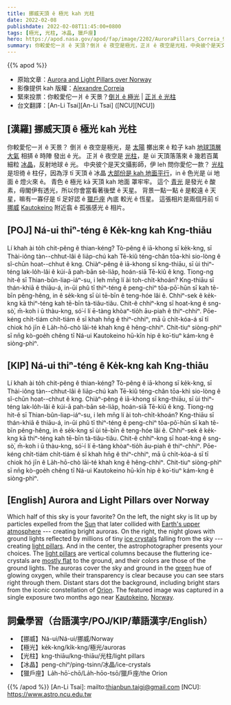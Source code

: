```yaml
---
title: 挪威天頂 ê 極光 kah 光柱
date: 2022-02-08
publishdate: 2022-02-08T11:45:00+0800
tags: [極光, 光柱, 冰晶, 獵戶座]
hero: https://apod.nasa.gov/apod/fap/image/2202/AuroraPillars_Correia_960.jpg
summary: 你較愛佗一爿 ê 天頂？倒爿 ê 夜空是極光，正爿 ê 夜空是光柱，中央彼个是天文攝影師，伊 leh 問你愛佗一款？
---
```


{{% apod %}}

- 原始文章：[Aurora and Light Pillars over Norway](https://apod.nasa.gov/apod/ap220208.html)
- 影像提供 kah 版權：[Alexandre Correia](mailto:agcorreia@me.com)
- 緊來投票：你較愛佗一爿 ê 天景？[倒爿 ê 極光](https://asterisk.apod.com/viewtopic.php?f=28&t=42195) | [正爿 ê 光柱](https://asterisk.apod.com/viewtopic.php?f=28&t=42195)
- 台文翻譯：[An-Li Tsai][An-Li Tsai] ([NCU][NCU])

## [漢羅] 挪威天頂 ê 極光 kah 光柱
你較愛佗一爿 ê 天景？
倒爿 ê 夜空是極光，是 [太陽][Sun] 擲出來 ê 粒子 kah [地球頂層大氣][Earth's upper atmosphere] 相挵 ê 時陣 發出 ê 光。
正爿 ê 夜空是 [光柱][light pillars 1]，是 ùi 天頂落落來 ê 幾若百萬細粒 [冰晶][ice crystals]，反射地球 ê 光。
中央彼个是天文攝影師，伊 leh 問你愛佗一款？
[光柱][light pillars 2] 是坦徛 ê 柱仔，因為浮 tī 天頂 ê 冰晶 [大部份是 kah 地面平行][mostly flat]，in ê 色光是 ùi 地面 ê 燈火來 ê。
青色 ê 極光 kā 天頂 kah 地面 罩牢牢。
這个 [青光][green] 是發光 ê 酸素，毋閣伊有透光，所以你會當看著後壁 ê 天星。
背景一點一點 ê 是較遠 ê 天星，嘛有一寡仔是 tī 足好認 ê [獵戶座][Orion t] 內底 較光 ê 恆星。
這張相片是兩個月前 tī [挪威][Norway] [Kautokeino][Kautokeino] 附近翕 ê 孤張感光 ê 相片。

## [POJ] Ná-ui thiⁿ-téng ê Ke̍k-kng kah Kng-thiāu
Lí khah ài to̍h chit-pêng ê thian-kéng?
Tò-pêng ê iā-khong sī ke̍k-kng, sī Thài-iông tàn--chhut-lâi ê lia̍p-chú kah Tē-kiû téng-chân tōa-khì sio-lòng ê sî-chūn hoat--chhut ê kng.
Chiàⁿ-pêng ê iā-khong sī kng-thiāu, sī ùi thiⁿ-téng lak-lo̍h-lâi ê kúi-ā pah-bān sè-lia̍p, hoán-siā Tē-kiû ê kng.
Tiong-ng hit-ê sī Thian-bûn-liap-iáⁿ-su, i leh mn̄g lí ài toh-chi̍t-khoán?
Kng-thiāu sī thán-khiā ê thiāu-á, in-ūi phû tī thiⁿ-téng ê peng-chiⁿ tōa-pō͘-hūn sī kah tē-bīn pêng-hêng, in ê se̍k-kng sī ùi tē-bīn ê teng-hóe lâi ê.
Chhiⁿ-sek ê ke̍k-kng kā thiⁿ-téng kah tē-bīn tà-tiâu-tiâu.
Chit-ê chhiⁿ-kng sī hoat-kng ê sng-sò͘, m̄-koh i ū thàu-kng, só͘-í lí ē-tàng khòaⁿ-tio̍h āu-piah ê thiⁿ-chhiⁿ.
Pōe-kéng chi̍t-tiám chi̍t-tiám ê sī khah hn̄g ê thiⁿ-chhiⁿ, mā ū chi̍t-kóa-á sī tī chiok hó jīn ê La̍h-hō-chò lāi-té khah kng ê hêng-chhiⁿ.
Chit-tiuⁿ siòng-phìⁿ sī nn̄g kò-goe̍h chêng tī Ná-ui Kautokeino hū-kīn hip ê ko͘-tiuⁿ kám-kng ê siòng-phìⁿ.

## [KIP] Ná-ui thiⁿ-téng ê Ke̍k-kng kah Kng-thiāu
Lí khah ài to̍h chit-pêng ê thian-kéng?
Tò-pêng ê iā-khong sī ke̍k-kng, sī Thài-iông tàn--chhut-lâi ê lia̍p-chú kah Tē-kiû téng-chân tōa-khì sio-lòng ê sî-chūn hoat--chhut ê kng.
Chiàⁿ-pêng ê iā-khong sī kng-thiāu, sī ùi thiⁿ-téng lak-lo̍h-lâi ê kúi-ā pah-bān sè-lia̍p, hoán-siā Tē-kiû ê kng.
Tiong-ng hit-ê sī Thian-bûn-liap-iáⁿ-su, i leh mn̄g lí ài toh-chi̍t-khoán?
Kng-thiāu sī thán-khiā ê thiāu-á, in-ūi phû tī thiⁿ-téng ê peng-chiⁿ tōa-pō͘-hūn sī kah tē-bīn pêng-hêng, in ê se̍k-kng sī ùi tē-bīn ê teng-hóe lâi ê.
Chhiⁿ-sek ê ke̍k-kng kā thiⁿ-téng kah tē-bīn tà-tiâu-tiâu.
Chit-ê chhiⁿ-kng sī hoat-kng ê sng-sò͘, m̄-koh i ū thàu-kng, só͘-í lí ē-tàng khòaⁿ-tio̍h āu-piah ê thiⁿ-chhiⁿ.
Pōe-kéng chi̍t-tiám chi̍t-tiám ê sī khah hn̄g ê thiⁿ-chhiⁿ, mā ū chi̍t-kóa-á sī tī chiok hó jīn ê La̍h-hō-chò lāi-té khah kng ê hêng-chhiⁿ.
Chit-tiuⁿ siòng-phìⁿ sī nn̄g kò-goe̍h chêng tī Ná-ui Kautokeino hū-kīn hip ê ko͘-tiuⁿ kám-kng ê siòng-phìⁿ.

## [English] Aurora and Light Pillars over Norway

Which half of this sky is your favorite?
On the left, the night sky is lit up by particles expelled from the [Sun][Sun] that later collided with [Earth's upper atmosphere][Earth's upper atmosphere] --- creating bright auroras.
On the right, the night glows with ground lights reflected by millions of tiny [ice crystals][ice crystals] falling from the sky --- creating [light pillars][light pillars 1].
And in the center, the astrophotographer presents your choices.
The [light pillars][light pillars 2] are vertical columns because the fluttering ice-crystals are [mostly flat][mostly flat] to the ground, and their colors are those of the ground lights.
The auroras cover the sky and ground in the [green][green] hue of glowing oxygen, while their transparency is clear because you can see stars right through them.
Distant stars dot the background, including bright stars from the iconic constellation of [Orion][Orion e].
The featured image was captured in a single exposure two months ago near [Kautokeino][Kautokeino], [Norway][Norway].

## 詞彙學習（台語漢字/POJ/KIP/華語漢字/English）
- 【挪威】Ná-ui/Ná-ui/挪威/Norway
- 【極光】ke̍k-kng/ki̍k-kng/極光/auroras
- 【光柱】kng-thiāu/kng-thiāu/光柱/light pillars
- 【冰晶】peng-chiⁿ/ping-tsinn/冰晶/ice-crystals
- 【獵戶座】La̍h-hō͘-chō/La̍h-hōo-tsō/獵戶座/the Orion


{{% /apod %}}
[An-Li Tsai]: mailto:thianbun.taigi@gmail.com
[NCU]: https://www.astro.ncu.edu.tw

[copyright]: https://apod.nasa.gov/apod/fap/lib/about_apod.html#srapply

[Sun]:https://solarsystem.nasa.gov/solar-system/sun/overview/
[Earth's upper atmosphere]:https://www.nasa.gov/mission_pages/sunearth/science/mos-upper-atmosphere.html
[ice crystals]:https://en.wikipedia.org/wiki/Ice_crystals
[light pillars 1]:http://www.atoptics.co.uk/halo/lpil.htm
[light pillars 2]:https://apod.nasa.gov/apod/ap160208.html
[mostly flat]:https://ap-pics2.gotpoem.com/ap-pics/item/14788/92.jpg
[green]:http://www.webexhibits.org/causesofcolor/4D.html
[Orion e]:https://apod.nasa.gov/apod/ap220118.html
[Orion t]:https://apod.tw/daily/20220118/
[Kautokeino]:https://youtu.be/YJu_aUHeVL4
[Norway]:https://en.wikipedia.org/wiki/Norway

